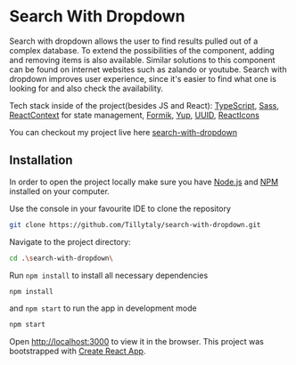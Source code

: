 # Search With Dropdown

Search with dropdown allows the user to find results pulled out of a complex database. To extend the possibilities of the component, adding and removing items is also available. Similar solutions to this component can be found on internet websites such as zalando or youtube. Search with dropdown improves user experience, since it's easier to find what one is looking for and also check the availability. 



Tech stack inside of the project(besides JS and React):
[TypeScript](https://www.typescriptlang.org/),
[Sass](https://sass-lang.com/),
[ReactContext](https://reactjs.org/docs/context.html) for state management,
[Formik](https://formik.org/docs/guides/validation),
[Yup](https://github.com/jquense/yup),
[UUID](https://www.npmjs.com/package/uuid),
[ReactIcons](https://react-icons.github.io/react-icons/)


You can checkout my project live here [search-with-dropdown](https://tillytaly.github.io/search-with-dropdown/)


## Installation 
In order to open the project locally make sure you have [Node.js](https://nodejs.org/en/) and [NPM](https://www.npmjs.com/package/npm) installed on your computer.

Use the console in your favourite IDE to clone the repository

```bash
git clone https://github.com/Tillytaly/search-with-dropdown.git
```

Navigate to the project directory:

```bash
cd .\search-with-dropdown\
```

Run  `npm install` to install all necessary dependencies

```bash
npm install
```

and  `npm start` to run the app in development mode

```bash
npm start
```

Open [http://localhost:3000](http://localhost:3000) to view it in the browser.
This project was bootstrapped with [Create React App](https://github.com/facebook/create-react-app).
